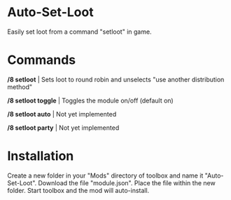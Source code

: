 # Auto-Set-Loot

Easily set loot from a command "setloot" in game.

# Commands

**/8 setloot** | Sets loot to round robin and unselects "use another distribution method"

**/8 setloot toggle** | Toggles the module on/off (default on)

**/8 setloot auto** | Not yet implemented

**/8 setloot party** | Not yet implemented

# Installation

Create a new folder in your "Mods" directory of toolbox and name it "Auto-Set-Loot".
Download the file "module.json".
Place the file within the new folder.
Start toolbox and the mod will auto-install.
